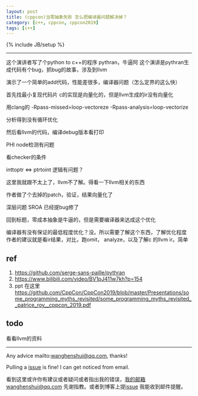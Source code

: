 ```yaml
---
layout: post
title: (cppcon)当零抽象失败 怎么把编译器问题解决掉？
category: [c++, cppcon, cppcon2019]
tags: [c++]
---
```

{% include JB/setup %}

---

这个演讲者写了个python to c++的程序 pythran，牛逼阿
这个演讲是pythran生成代码有个bug，抓bug的故事，涉及到llvm



演示了一个简单的add代码，性能差很多，编译器问题（怎么定界的这么快）


首先找最小复现代码片
c的实现是向量化的，但是llvm生成的ir没有向量化



用clang的 -Rpass-missed=loop-vectoreze -Rpass-analysis=loop-vectorize

分析得到没有循环优化

然后看llvm的代码，编译debug版本看打印

PHI node检测有问题

看checker的条件

inttoptr <=>  ptrtoint  逻辑有问题？ 

这里我就跟不太上了，llvm不了解。得看一下llvm相关的东西

作者做了个去掉的patch，验证，结果向量化了

深层问题 SROA 已经提bug修了


回到标题，零成本抽象是牛逼的，但是需要编译器来达成这个优化

编译器有没有保证的最低程度优化？没。所以需要了解这个东西，了解优化程度
作者的建议就是看ir结果，对比，跑omit， analyze，以及了解c 的llvm ir。简单



## ref

1. https://github.com/serge-sans-paille/pythran 
2. https://www.bilibili.com/video/BV1pJ411w7kh?p=154
3. ppt 在这里 https://github.com/CppCon/CppCon2019/blob/master/Presentations/some_programming_myths_revisited/some_programming_myths_revisited__patrice_roy__cppcon_2019.pdf


## todo
 看看llvm的资料
   

---
Any advice mailto:wanghenshui@qq.com, thanks! 

Pulling a [issue](https://github.com/wanghenshui/wanghenshui.github.io/issues/new) is fine! I can get noticed from email.

看到这里或许你有建议或者疑问或者指出我的错误，我的邮箱wanghenshui@qq.com 先谢指教。或者到博客上提[issue](https://github.com/wanghenshui/wanghenshui.github.io/issues/new) 我能收到邮件提醒。
